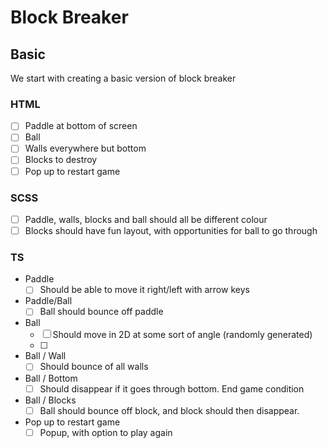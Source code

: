 # Block Breaker

## Basic

We start with creating a basic version of block breaker

### HTML

-   [ ] Paddle at bottom of screen
-   [ ] Ball
-   [ ] Walls everywhere but bottom
-   [ ] Blocks to destroy
-   [ ] Pop up to restart game

### SCSS

-   [ ] Paddle, walls, blocks and ball should all be different colour
-   [ ] Blocks should have fun layout, with opportunities for ball to go through

### TS

-   Paddle
    -   [ ] Should be able to move it right/left with arrow keys
-   Paddle/Ball
    -   [ ] Ball should bounce off paddle
-   Ball
    -   [ ] Should move in 2D at some sort of angle (randomly generated)
    -   [ ]
-   Ball / Wall
    -   [ ] Should bounce of all walls
-   Ball / Bottom
    -   [ ] Should disappear if it goes through bottom. End game condition
-   Ball / Blocks
    -   [ ] Ball should bounce off block, and block should then disappear.
-   Pop up to restart game
    -   [ ] Popup, with option to play again
